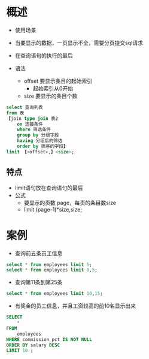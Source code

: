 # 概述

- 使用场景
- 当要显示的数据，一页显示不全，需要分页提交sql请求
- 在查询语句的执行的最后

- 语法
  - offset 要显示条目的起始索引
    - 起始索引从0开始
  - size 要显示的条目个数

```sql
select 查询列表
from 表
【join type join 表2
    on 连接条件
	where 筛选条件
	group by 分组字段
	having 分组后的筛选
	order by 排序的字段】
limit 【<offset>,】<size>;
```



## 特点

- limit语句放在查询语句的最后
- 公式
  - 要显示的页数 page，每页的条目数size
  - limit (page-1)*size,size;



# 案例

- 查询前五条员工信息

```sql
select * from employees limit 5;
select * from employees limit 0,5;
```

- 查询第11条到第25条

```sql
select * from employees limit 10,15;
```

- 有奖金的员工信息，并且工资较高的前10名显示出来

```sql
SELECT 
    * 
FROM
    employees 
WHERE commission_pct IS NOT NULL 
ORDER BY salary DESC 
LIMIT 10 ;
```

